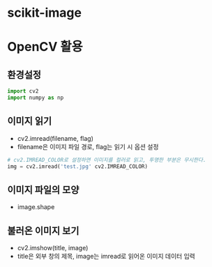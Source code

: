 # scikit-image

# OpenCV 활용

## 환경설정

```py
import cv2
import numpy as np
```

## 이미지 읽기

- cv2.imread(filename, flag)
- filename은 이미지 파일 경로, flag는 읽기 시 옵션 설정

```py
# cv2.IMREAD_COLOR로 설정하면 이미지를 컬러로 읽고, 투명한 부분은 무시한다.
img = cv2.imread('test.jpg' cv2.IMREAD_COLOR)
```

## 이미지 파일의 모양

- image.shape

## 불러온 이미지 보기

- cv2.imshow(title, image)
- title은 외부 창의 제목, image는 imread로 읽어온 이미지 데이터 입력

